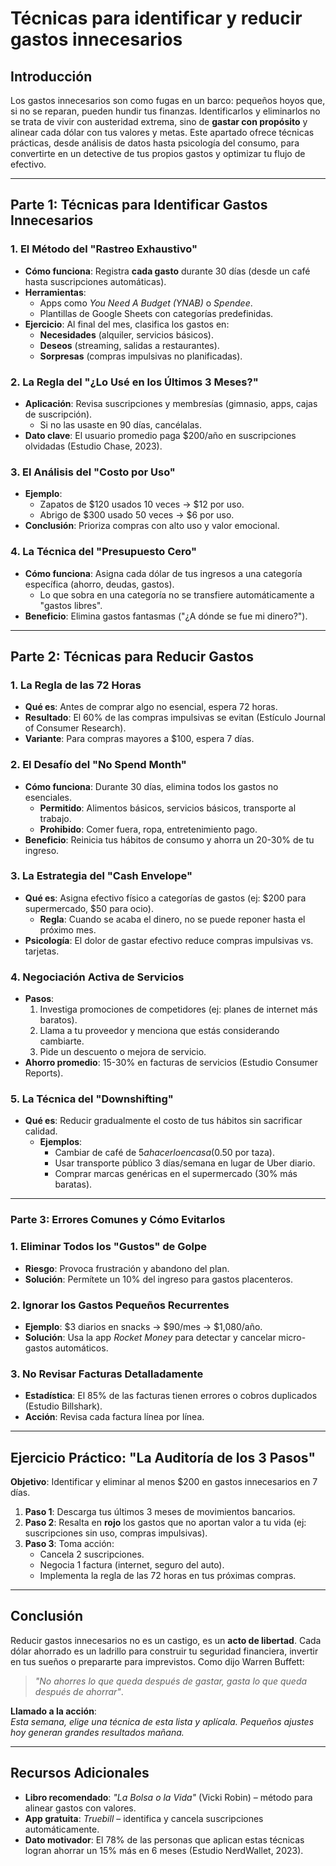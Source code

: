 # Técnicas para identificar y reducir gastos innecesarios

## Introducción

Los gastos innecesarios son como fugas en un barco: pequeños hoyos que, si no se reparan, pueden hundir tus finanzas. Identificarlos y eliminarlos no se trata de vivir con austeridad extrema, sino de **gastar con propósito** y alinear cada dólar con tus valores y metas. Este apartado ofrece técnicas prácticas, desde análisis de datos hasta psicología del consumo, para convertirte en un detective de tus propios gastos y optimizar tu flujo de efectivo.

---

## Parte 1: Técnicas para Identificar Gastos Innecesarios

### 1. El Método del "Rastreo Exhaustivo"

- **Cómo funciona**: Registra **cada gasto** durante 30 días (desde un café hasta suscripciones automáticas).  
- **Herramientas**:  
  - Apps como *You Need A Budget (YNAB)* o *Spendee*.  
  - Plantillas de Google Sheets con categorías predefinidas.  
- **Ejercicio**: Al final del mes, clasifica los gastos en:  
  - **Necesidades** (alquiler, servicios básicos).  
  - **Deseos** (streaming, salidas a restaurantes).  
  - **Sorpresas** (compras impulsivas no planificadas).  

### 2. La Regla del "¿Lo Usé en los Últimos 3 Meses?"

- **Aplicación**: Revisa suscripciones y membresías (gimnasio, apps, cajas de suscripción).  
  - Si no las usaste en 90 días, cancélalas.  
- **Dato clave**: El usuario promedio paga $200/año en suscripciones olvidadas (Estudio Chase, 2023).  

### 3. El Análisis del "Costo por Uso"

- **Ejemplo**:  
  - Zapatos de $120 usados 10 veces → $12 por uso.  
  - Abrigo de $300 usado 50 veces → $6 por uso.  
- **Conclusión**: Prioriza compras con alto uso y valor emocional.  

### 4. La Técnica del "Presupuesto Cero"

- **Cómo funciona**: Asigna cada dólar de tus ingresos a una categoría específica (ahorro, deudas, gastos).  
  - Lo que sobra en una categoría no se transfiere automáticamente a "gastos libres".  
- **Beneficio**: Elimina gastos fantasmas ("¿A dónde se fue mi dinero?").  

---

## Parte 2: Técnicas para Reducir Gastos

### 1. La Regla de las 72 Horas

- **Qué es**: Antes de comprar algo no esencial, espera 72 horas.  
- **Resultado**: El 60% de las compras impulsivas se evitan (Estículo Journal of Consumer Research).  
- **Variante**: Para compras mayores a $100, espera 7 días.  

### 2. El Desafío del "No Spend Month"

- **Cómo funciona**: Durante 30 días, elimina todos los gastos no esenciales.  
  - **Permitido**: Alimentos básicos, servicios básicos, transporte al trabajo.  
  - **Prohibido**: Comer fuera, ropa, entretenimiento pago.  
- **Beneficio**: Reinicia tus hábitos de consumo y ahorra un 20-30% de tu ingreso.  

### 3. La Estrategia del "Cash Envelope"

- **Qué es**: Asigna efectivo físico a categorías de gastos (ej: $200 para supermercado, $50 para ocio).  
  - **Regla**: Cuando se acaba el dinero, no se puede reponer hasta el próximo mes.  
- **Psicología**: El dolor de gastar efectivo reduce compras impulsivas vs. tarjetas.  

### 4. Negociación Activa de Servicios

- **Pasos**:  
  1. Investiga promociones de competidores (ej: planes de internet más baratos).  
  2. Llama a tu proveedor y menciona que estás considerando cambiarte.  
  3. Pide un descuento o mejora de servicio.  
- **Ahorro promedio**: 15-30% en facturas de servicios (Estudio Consumer Reports).  

### 5. La Técnica del "Downshifting"

- **Qué es**: Reducir gradualmente el costo de tus hábitos sin sacrificar calidad.  
  - **Ejemplos**:  
    - Cambiar de café de $5 a hacerlo en casa ($0.50 por taza).  
    - Usar transporte público 3 días/semana en lugar de Uber diario.  
    - Comprar marcas genéricas en el supermercado (30% más baratas).  

---

### **Parte 3: Errores Comunes y Cómo Evitarlos**  

### 1. Eliminar Todos los "Gustos" de Golpe

- **Riesgo**: Provoca frustración y abandono del plan.  
- **Solución**: Permítete un 10% del ingreso para gastos placenteros.  

### 2. Ignorar los Gastos Pequeños Recurrentes

- **Ejemplo**: $3 diarios en snacks → $90/mes → $1,080/año.  
- **Solución**: Usa la app *Rocket Money* para detectar y cancelar micro-gastos automáticos.  

### 3. No Revisar Facturas Detalladamente

- **Estadística**: El 85% de las facturas tienen errores o cobros duplicados (Estudio Billshark).  
- **Acción**: Revisa cada factura línea por línea.  

---

## Ejercicio Práctico: "La Auditoría de los 3 Pasos"

**Objetivo**: Identificar y eliminar al menos $200 en gastos innecesarios en 7 días.  

1. **Paso 1**: Descarga tus últimos 3 meses de movimientos bancarios.  
2. **Paso 2**: Resalta en **rojo** los gastos que no aportan valor a tu vida (ej: suscripciones sin uso, compras impulsivas).  
3. **Paso 3**: Toma acción:  
   - Cancela 2 suscripciones.  
   - Negocia 1 factura (internet, seguro del auto).  
   - Implementa la regla de las 72 horas en tus próximas compras.  

---

## Conclusión

Reducir gastos innecesarios no es un castigo, es un **acto de libertad**. Cada dólar ahorrado es un ladrillo para construir tu seguridad financiera, invertir en tus sueños o prepararte para imprevistos. Como dijo Warren Buffett:  
> *"No ahorres lo que queda después de gastar, gasta lo que queda después de ahorrar"*.  

**Llamado a la acción**:  
*Esta semana, elige una técnica de esta lista y aplícala. Pequeños ajustes hoy generan grandes resultados mañana.*  

---

## Recursos Adicionales

- **Libro recomendado**: *"La Bolsa o la Vida"* (Vicki Robin) – método para alinear gastos con valores.  
- **App gratuita**: *Truebill* – identifica y cancela suscripciones automáticamente.  
- **Dato motivador**: El 78% de las personas que aplican estas técnicas logran ahorrar un 15% más en 6 meses (Estudio NerdWallet, 2023).  
